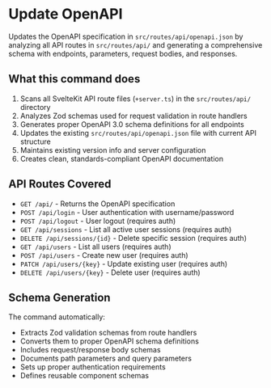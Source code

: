 # Update OpenAPI

Updates the OpenAPI specification in `src/routes/api/openapi.json` by analyzing all API routes in `src/routes/api/` and generating a comprehensive schema with endpoints, parameters, request bodies, and responses.

## What this command does

1. Scans all SvelteKit API route files (`+server.ts`) in the `src/routes/api/` directory
2. Analyzes Zod schemas used for request validation in route handlers
3. Generates proper OpenAPI 3.0 schema definitions for all endpoints
4. Updates the existing `src/routes/api/openapi.json` file with current API structure
5. Maintains existing version info and server configuration
6. Creates clean, standards-compliant OpenAPI documentation

## API Routes Covered

- `GET /api/` - Returns the OpenAPI specification
- `POST /api/login` - User authentication with username/password
- `POST /api/logout` - User logout (requires auth)
- `GET /api/sessions` - List all active user sessions (requires auth)
- `DELETE /api/sessions/{id}` - Delete specific session (requires auth)
- `GET /api/users` - List all users (requires auth)
- `POST /api/users` - Create new user (requires auth)
- `PATCH /api/users/{key}` - Update existing user (requires auth)
- `DELETE /api/users/{key}` - Delete user (requires auth)

## Schema Generation

The command automatically:

- Extracts Zod validation schemas from route handlers
- Converts them to proper OpenAPI schema definitions
- Includes request/response body schemas
- Documents path parameters and query parameters
- Sets up proper authentication requirements
- Defines reusable component schemas
